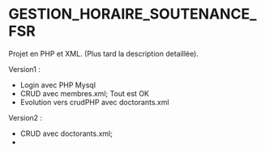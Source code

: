 # GESTION_HORAIRE_SOUTENANCE_FSR

Projet en PHP et XML. (Plus tard la description detaillée).

Version1 :
- Login avec PHP Mysql
- CRUD avec membres.xml; Tout est OK
- Evolution vers crudPHP avec doctorants.xml

Version2 :
- CRUD avec doctorants.xml;
-
